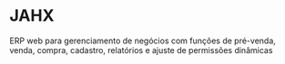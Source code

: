 # JAHX
ERP web para gerenciamento de negócios com funções de pré-venda, venda, compra, cadastro, relatórios e ajuste de permissões dinâmicas
